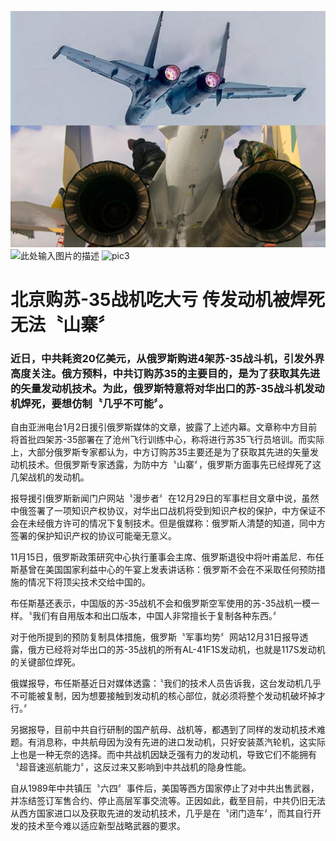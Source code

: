 <meta http-equiv="Content-Type" content="text/html; charset=utf-8">

![此处输入图片的描述][pic1]
![此处输入图片的描述][pic2]
![pic3]
# 北京购苏-35战机吃大亏 传发动机被焊死无法〝山寨〞

### 近日，中共耗资20亿美元，从俄罗斯购进4架苏-35战斗机，引发外界高度关注。俄方预料，中共订购苏35的主要目的，是为了获取其先进的矢量发动机技术。为此，俄罗斯特意将对华出口的苏-35战斗机发动机焊死，要想仿制〝几乎不可能〞。

自由亚洲电台1月2日援引俄罗斯媒体的文章，披露了上述内幕。文章称中方目前将首批四架苏-35部署在了沧州飞行训练中心，称将进行苏35飞行员培训。而实际上，大部分俄罗斯专家都认为，中方订购苏35主要还是为了获取其先进的矢量发动机技术。但俄罗斯专家透露，为防中方〝山寨〞，俄罗斯方面事先已经焊死了这几架战机的发动机。

报导援引俄罗斯新闻门户网站〝漫步者〞在12月29日的军事栏目文章中说，虽然中俄签署了一项知识产权协议，对华出口战机将受到知识产权的保护，中方保证不会在未经俄方许可的情况下复制技术。但是俄媒称：俄罗斯人清楚的知道，同中方签署的保护知识产权的协议可能毫无意义。

11月15日，俄罗斯政策研究中心执行董事会主席、俄罗斯退役中将叶甫盖尼．布任斯基曾在美国国家利益中心的午宴上发表讲话称：俄罗斯不会在不采取任何预防措施的情况下将顶尖技术交给中国的。

布任斯基还表示，中国版的苏-35战机不会和俄罗斯空军使用的苏-35战机一模一样。〝我们有自用版本和出口版本，中国人非常擅长于复制各种东西。〞

对于他所提到的预防复制具体措施，俄罗斯〝军事均势〞网站12月31日报导透露，俄方已经将对华出口的苏-35战机的所有AL-41F1S发动机，也就是117S发动机的关键部位焊死。

俄媒报导，布任斯基近日对媒体透露：〝我们的技术人员告诉我，这台发动机几乎不可能被复制，因为想要接触到发动机的核心部位，就必须将整个发动机破坏掉才行。〞

另据报导，目前中共自行研制的国产航母、战机等，都遇到了同样的发动机技术难题。有消息称，中共航母因为没有先进的进口发动机，只好安装蒸汽轮机，这实际上也是一种无奈的选择。而中共战机因缺乏强有力的发动机，导致它们不能拥有〝超音速巡航能力〞，这反过来又影响到中共战机的隐身性能。

自从1989年中共镇压〝六四〞事件后，美国等西方国家停止了对中共出售武器，并冻结签订军售合约、停止高层军事交流等。正因如此，截至目前，中共仍旧无法从西方国家进口以及获取先进的发动机技术，几乎是在〝闭门造车〞，而其自行开发的技术至今难以适应新型战略武器的要求。

[pic1]: https://github.com/talentyang/TCM/blob/master/pic/p7922761a348468769.jpg?raw=true
[pic2]: http://a.hiphotos.baidu.com/image/pic/item/f9dcd100baa1cd11daf25f19bc12c8fcc3ce2d46.jpg
[pic3]: http://img1.imgtn.bdimg.com/it/u=2863703352,3665788229&fm=21&gp=0.jpg

